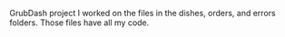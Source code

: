 GrubDash project 
I worked on the files in the dishes, orders, and errors folders. Those files have all my code.
